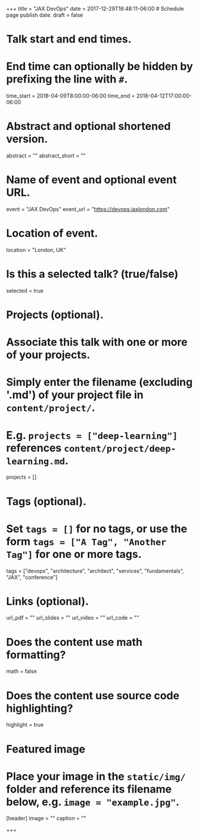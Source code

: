 +++
title = "JAX DevOps"
date = 2017-12-29T16:48:11-06:00  # Schedule page publish date.
draft = false

# Talk start and end times.
#   End time can optionally be hidden by prefixing the line with `#`.
time_start = 2018-04-09T8:00:00-06:00
time_end = 2018-04-12T17:00:00-06:00

# Abstract and optional shortened version.
abstract = ""
abstract_short = ""

# Name of event and optional event URL.
event = "JAX DevOps"
event_url = "https://devops.jaxlondon.com"

# Location of event.
location = "London, UK"

# Is this a selected talk? (true/false)
selected = true

# Projects (optional).
#   Associate this talk with one or more of your projects.
#   Simply enter the filename (excluding '.md') of your project file in `content/project/`.
#   E.g. `projects = ["deep-learning"]` references `content/project/deep-learning.md`.
projects = []

# Tags (optional).
#   Set `tags = []` for no tags, or use the form `tags = ["A Tag", "Another Tag"]` for one or more tags.
tags = ["devops", "architecture", "architect", "services", "fundamentals", "JAX", "conference"]

# Links (optional).
url_pdf = ""
url_slides = ""
url_video = ""
url_code = ""

# Does the content use math formatting?
math = false

# Does the content use source code highlighting?
highlight = true

# Featured image
# Place your image in the `static/img/` folder and reference its filename below, e.g. `image = "example.jpg"`.
[header]
image = ""
caption = ""

+++
